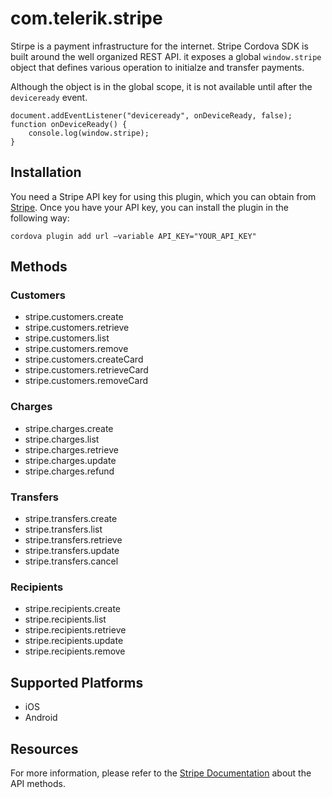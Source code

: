 # com.telerik.stripe

Stirpe is a payment infrastructure for the internet. Stripe Cordova SDK is built around the well organized REST API. it exposes a global `window.stripe` object that defines various operation to initialze and transfer payments.

Although the object is in the global scope, it is not available until after the `deviceready` event.

    document.addEventListener("deviceready", onDeviceReady, false);
    function onDeviceReady() {
        console.log(window.stripe);
    }


## Installation

You need a Stripe API key for using this plugin, which you can obtain from [Stripe](https://stripe.com/docs). Once you have your API key, you can install the plugin in the following way:

    cordova plugin add url —variable API_KEY="YOUR_API_KEY"

## Methods

### Customers

- stripe.customers.create
- stripe.customers.retrieve
- stripe.customers.list
- stripe.customers.remove
- stripe.customers.createCard
- stripe.customers.retrieveCard
- stripe.customers.removeCard

### Charges

- stripe.charges.create
- stripe.charges.list
- stripe.charges.retrieve
- stripe.charges.update
- stripe.charges.refund


### Transfers

- stripe.transfers.create
- stripe.transfers.list
- stripe.transfers.retrieve
- stripe.transfers.update
- stripe.transfers.cancel


### Recipients

- stripe.recipients.create
- stripe.recipients.list
- stripe.recipients.retrieve
- stripe.recipients.update
- stripe.recipients.remove


## Supported Platforms

- iOS
- Android


## Resources

For more information, please refer to the [Stripe Documentation](https://stripe.com/docs/api) about the API methods.
